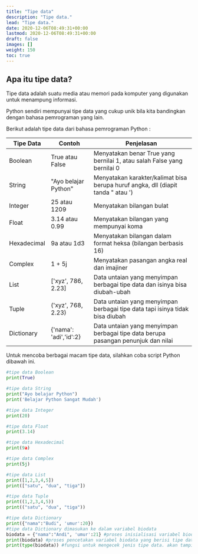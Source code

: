 ```yaml
---
title: "Tipe data"
description: "Tipe data."
lead: "Tipe data."
date: 2020-12-06T08:49:31+00:00
lastmod: 2020-12-06T08:49:31+00:00
draft: false
images: []
weight: 150
toc: true
---
```


## Apa itu tipe data?
Tipe data adalah suatu media atau memori pada komputer yang digunakan untuk menampung informasi.

Python sendiri mempunyai tipe data yang cukup unik bila kita bandingkan dengan bahasa pemrograman yang lain.

Berikut adalah tipe data dari bahasa pemrograman Python :

| Tipe Data | Contoh | Penjelasan |
|--|--|--|
| Boolean	| True atau False	| Menyatakan benar True yang bernilai 1, atau salah False yang bernilai 0 |
|String|	"Ayo belajar Python"|	Menyatakan karakter/kalimat bisa berupa huruf angka, dll (diapit tanda " atau ')|
|Integer|	25 atau 1209|	Menyatakan bilangan bulat|
|Float|	3.14 atau 0.99|	Menyatakan bilangan yang mempunyai koma|
|Hexadecimal|	9a atau 1d3|	Menyatakan bilangan dalam format heksa (bilangan berbasis 16)|
|Complex|	1 + 5j|	Menyatakan pasangan angka real dan imajiner|
|List|	['xyz', 786, 2.23]|	Data untaian yang menyimpan berbagai tipe data dan isinya bisa diubah-ubah|
|Tuple|	('xyz', 768, 2.23)|	Data untaian yang menyimpan berbagai tipe data tapi isinya tidak bisa diubah|
|Dictionary|	{'nama': 'adi','id':2}|	Data untaian yang menyimpan berbagai tipe data berupa pasangan penunjuk dan nilai|

Untuk mencoba berbagai macam tipe data, silahkan coba script Python dibawah ini.
``` python
#tipe data Boolean
print(True)

#tipe data String
print("Ayo belajar Python")
print('Belajar Python Sangat Mudah')

#tipe data Integer
print(20)

#tipe data Float
print(3.14)

#tipe data Hexadecimal
print(9a)

#tipe data Complex
print(5j)

#tipe data List
print([1,2,3,4,5])
print(["satu", "dua", "tiga"])

#tipe data Tuple
print((1,2,3,4,5))
print(("satu", "dua", "tiga"))

#tipe data Dictionary
print({"nama":"Budi", 'umur':20})
#tipe data Dictionary dimasukan ke dalam variabel biodata
biodata = {"nama":"Andi", 'umur':21} #proses inisialisasi variabel biodata
print(biodata) #proses pencetakan variabel biodata yang berisi tipe data Dictionary
print(type(biodata)) #fungsi untuk mengecek jenis tipe data. akan tampil <class 'dict'> yang berarti dict adalah tipe data dictionary
```